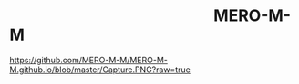 #                                                       MERO-M-M

<https://github.com/MERO-M-M/MERO-M-M.github.io/blob/master/Capture.PNG?raw=true>
